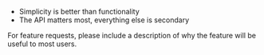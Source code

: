 - Simplicity is better than functionality
- The API matters most, everything else is secondary

For feature requests, please include a description of why the feature
will be useful to most users.
